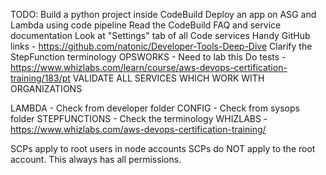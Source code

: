 TODO:
Build a python project inside CodeBuild
Deploy an app on ASG and Lambda using code pipeline
Read the CodeBuild FAQ and service documentation
Look at "Settings" tab of all Code services
Handy GitHub links - https://github.com/natonic/Developer-Tools-Deep-Dive
Clarify the StepFunction terminology
OPSWORKS - Need to lab this
Do tests - https://www.whizlabs.com/learn/course/aws-devops-certification-training/183/pt
VALIDATE ALL SERVICES WHICH WORK WITH ORGANIZATIONS


LAMBDA - Check from developer folder
CONFIG - Check from sysops folder
STEPFUNCTIONS - Check the terminology
WHIZLABS - https://www.whizlabs.com/aws-devops-certification-training/

SCPs apply to root users in node accounts
SCPs do NOT apply to the root account. This always has all permissions.
